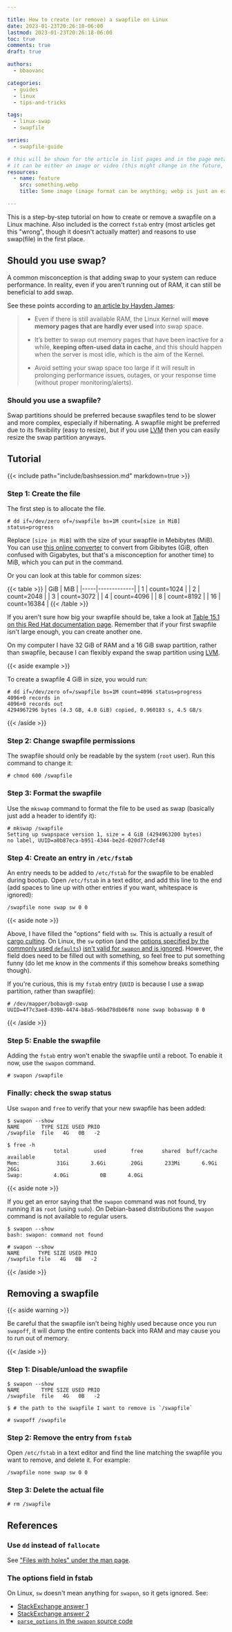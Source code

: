 ```yaml
---

title: How to create (or remove) a swapfile on Linux
date: 2023-01-23T20:26:18-06:00
lastmod: 2023-01-23T20:26:18-06:00
toc: true
comments: true
draft: true

authors:
  - bbaovanc

categories:
  - guides
  - linux
  - tips-and-tricks

tags:
  - linux-swap
  - swapfile

series:
  - swapfile-guide

# this will be shown for the article in list pages and in the page metadata
# it can be either an image or video (this might change in the future, however)
resources:
  - name: feature
    src: something.webp
    title: Some image (image format can be anything; webp is just an example)

---
```


This is a step-by-step tutorial on how to create or remove a swapfile on a Linux
machine. Also included is the correct `fstab` entry (most articles get this
"wrong", though it doesn't actually matter) and reasons to use
swap(file) in the first place.

<!--more-->

## Should you use swap?

A common misconception is that adding swap to your system can reduce
performance. In reality, even if you aren't running out of RAM, it can still be
beneficial to add swap.

See these points according to [an article by Hayden James][always-add-swap]:

> - Even if there is still available RAM, the Linux Kernel will **move memory
>   pages that are hardly ever used** into swap space.
>
> - It’s better to swap out memory pages that have been inactive for a while,
>   **keeping often-used data in cache**, and this should happen when the server
>   is most idle, which is the aim of the Kernel.
>
> - Avoid setting your swap space too large if it will result in prolonging
>   performance issues, outages, or your response time (without proper
>   monitoring/alerts).

[always-add-swap]: https://haydenjames.io/linux-performance-almost-always-add-swap-space/

### Should you use a swapfile?

Swap partitions should be preferred because swapfiles tend to be slower and more
complex, especially if hibernating. A swapfile might be preferred due to its
flexibility (easy to resize), but if you use [LVM][lvm-archwiki] then you can
easily resize the swap partition anyways.

[lvm-archwiki]: https://wiki.archlinux.org/title/LVM

## Tutorial

{{< include path="include/bashsession.md" markdown=true >}}

### Step 1: Create the file

The first step is to allocate the file.

```bashsession
# dd if=/dev/zero of=/swapfile bs=1M count=[size in MiB] status=progress
```

Replace `[size in MiB]` with the size of your swapfile in Mebibytes (MiB). You
can use [this online converter](https://www.convertunits.com/from/GiB/to/MiB) to
convert from Gibibytes (GiB, often confused with Gigabytes, but that's a
misconception for another time) to MiB, which you can put in the command.

Or you can look at this table for common sizes:

{{< table >}}
| GiB | MiB         |
|-----|-------------|
| 1   | count=1024  |
| 2   | count=2048  |
| 3   | count=3072  |
| 4   | count=4096  |
| 8   | count=8192  |
| 16  | count=16384 |
{{< /table >}}

If you aren't sure how big your swapfile should be, take a look at [Table 15.1
on this Red Hat documentation page][redhat-swap-table]. Remember that if your
first swapfile isn't large enough, you can create another one.

[redhat-swap-table]: https://access.redhat.com/documentation/en-us/red_hat_enterprise_linux/7/html/storage_administration_guide/ch-swapspace#tb-recommended-system-swap-space

On my computer I have 32 GiB of RAM and a 16 GiB swap partition, rather than
swapfile, because I can flexibly expand the swap partition using
[LVM][lvm-archwiki].

{{< aside example >}}

To create a swapfile 4 GiB in size, you would run:

```bashsession
# dd if=/dev/zero of=/swapfile bs=1M count=4096 status=progress
4096+0 records in
4096+0 records out
4294967296 bytes (4.3 GB, 4.0 GiB) copied, 0.960183 s, 4.5 GB/s
```

{{< /aside >}}

### Step 2: Change swapfile permissions

The swapfile should only be readable by the system (`root` user). Run this
command to change it:

```bashsession
# chmod 600 /swapfile
```

### Step 3: Format the swapfile

Use the `mkswap` command to format the file to be used as swap (basically just
add a header to identify it):

```bashsession
# mkswap /swapfile
Setting up swapspace version 1, size = 4 GiB (4294963200 bytes)
no label, UUID=a0b87eca-b951-4344-be2d-020d77cdef48
```

### Step 4: Create an entry in `/etc/fstab`

An entry needs to be added to `/etc/fstab` for the swapfile to be enabled during
bootup. Open `/etc/fstab` in a text editor, and add this line to the end (add
spaces to line up with other entries if you want, whitespace is ignored):

```text
/swapfile none swap sw 0 0
```

{{< aside note >}}

Above, I have filled the "options" field with `sw`. This is actually a result of
[cargo culting](https://en.wiktionary.org/wiki/cargo_culting). On Linux, the
`sw` option (and the [options specified by the commonly used
`defaults`][fstab-defaults-man]) [isn't valid for `swapon` and is
ignored][swapon-options-source]. However, the field does need to be filled out
with something, so feel free to put something funny (do let me know in the
comments if this somehow breaks something though).

[fstab-defaults-man]: https://man.archlinux.org/man/fstab.5#The_fourth_field_(%3Ci%3Efs_mntops%3C/i%3E).
[swapon-options-source]: https://github.com/util-linux/util-linux/blob/2ea397239683270a0fc8cd3b72ed5457f52dbda8/sys-utils/swapon.c#L699

If you're curious, this is my `fstab` entry (`UUID` is because I use a swap
partition, rather than swapfile):

```text
# /dev/mapper/bobavg0-swap
UUID=4f7c3ae8-839b-4474-b8a5-96bd78db06f8 none swap bobaswap 0 0
```

{{< /aside >}}

### Step 5: Enable the swapfile

Adding the `fstab` entry won't enable the swapfile until a reboot. To enable it
now, use the `swapon` command.

```bashsession
# swapon /swapfile
```

### Finally: check the swap status

Use `swapon` and `free` to verify that your new swapfile has been added:

```bashsession
$ swapon --show
NAME       TYPE SIZE USED PRIO
/swapfile  file   4G   0B   -2

$ free -h
               total        used        free      shared  buff/cache   available
Mem:            31Gi       3.6Gi        20Gi       233Mi       6.9Gi        26Gi
Swap:          4.0Gi          0B       4.0Gi
```

{{< aside note >}}

If you get an error saying that the `swapon` command was not found, try running
it as `root` (using `sudo`). On Debian-based distributions the `swapon` command
is not available to regular users.

```bashsession
$ swapon --show
bash: swapon: command not found

# swapon --show
NAME      TYPE SIZE USED PRIO
/swapfile file   4G   0B   -2
```

{{< /aside >}}

## Removing a swapfile

{{< aside warning >}}

Be careful that the swapfile isn't being highly used because once you run
`swapoff`, it will dump the entire contents back into RAM and may cause you to
run out of memory.

{{< /aside >}}

### Step 1: Disable/unload the swapfile

```bashsession
$ swapon --show
NAME       TYPE SIZE USED PRIO
/swapfile  file   4G   0B   -2

$ # the path to the swapfile I want to remove is `/swapfile`

# swapoff /swapfile
```

### Step 2: Remove the entry from `fstab`

Open `/etc/fstab` in a text editor and find the line matching the swapfile you
want to remove, and delete it. For example:

```text
/swapfile none swap sw 0 0
```

### Step 3: Delete the actual file

```bashsession
# rm /swapfile
```

## References

### Use `dd` instead of `fallocate`

See ["Files with holes" under the man page][swapon-holes-man].

[swapon-holes-man]: https://man.archlinux.org/man/core/util-linux/swapon.8.en#Files_with_holes

### The options field in fstab

On Linux, `sw` doesn't mean anything for `swapon`, so it gets ignored. See:

- [StackExchange answer 1](https://unix.stackexchange.com/a/365961/525130)
- [StackExchange answer 2](https://unix.stackexchange.com/a/365954/525130)
- [`parse_options` in the `swapon` source code](https://github.com/util-linux/util-linux/blob/2ea397239683270a0fc8cd3b72ed5457f52dbda8/sys-utils/swapon.c#L699)
